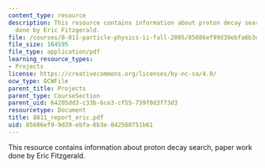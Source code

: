 ```yaml
---
content_type: resource
description: This resource contains information about proton decay search, paper work
  done by Eric Fitzgerald.
file: /courses/8-811-particle-physics-ii-fall-2005/85686ef99d39ebfa6b3e842568751b61_8811_report_eric.pdf
file_size: 164595
file_type: application/pdf
learning_resource_types:
- Projects
license: https://creativecommons.org/licenses/by-nc-sa/4.0/
ocw_type: OCWFile
parent_title: Projects
parent_type: CourseSection
parent_uid: 64205dd3-c33b-6ce3-cf55-759f0d3f73d3
resourcetype: Document
title: 8811_report_eric.pdf
uid: 85686ef9-9d39-ebfa-6b3e-842568751b61
---
```

This resource contains information about proton decay search, paper work done by Eric Fitzgerald.